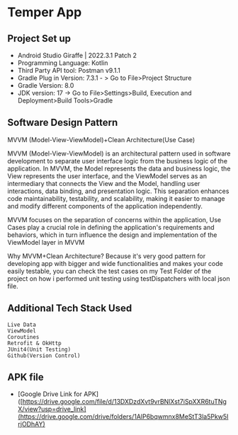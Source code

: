 
# Temper App

## Project Set up
- Android Studio Giraffe | 2022.3.1 Patch 2
- Programming Language: Kotlin
- Third Party API tool: Postman v9.1.1
- Gradle Plug in Version: 7.3.1 - > Go to File>Project Structure
- Gradle Version: 8.0
- JDK version: 17 -> Go to File>Settings>Build, Execution and Deployment>Build Tools>Gradle

## Software Design Pattern
MVVM (Model-View-ViewModel)+Clean Architecture(Use Case)

MVVM (Model-View-ViewModel) is an architectural pattern used in software development to separate user interface logic from the business logic of the application. In MVVM, the Model represents the data and business logic, the View represents the user interface, and the ViewModel serves as an intermediary that connects the View and the Model, handling user interactions, data binding, and presentation logic. This separation enhances code maintainability, testability, and scalability, making it easier to manage and modify different components of the application independently.

MVVM focuses on the separation of concerns within the application, Use Cases play a crucial role in defining the application's requirements and behaviors, which in turn influence the design and implementation of the ViewModel layer in MVVM

Why MVVM+Clean Architecture? Because it's very good pattern for developing app with bigger and wide functionalities and makes your code easily testable, you can check the test cases on my Test Folder of the project on how i performed unit testing using testDispatchers with local json file. 


## Additional Tech Stack Used

    Live Data
    ViewModel
    Coroutines
    Retrofit & OkHttp
    JUnit4(Unit Testing)
    Github(Version Control)

## APK file 
  
 - [Google Drive Link for APK]([https://drive.google.com/file/d/13DXDzdXvt9vrBNlXst7iSpXXR6tuTNgX/view?usp=drive_link](https://drive.google.com/drive/folders/1AlP6bqwmnx8MeStT3la5Pkw5IrjODhAY)

